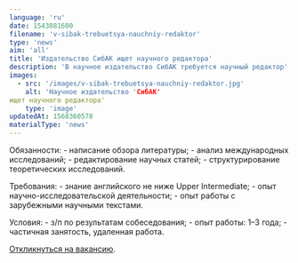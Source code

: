 ```yaml
---
language: 'ru'
date: 1543881600
filename: 'v-sibak-trebuetsya-nauchniy-redaktor'
type: 'news'
aim: 'all'
title: 'Издательство СибАК ищет научного редактора'
description: 'В научное издательство СибАК требуется научный редактор'
images:
  - src: '/images/v-sibak-trebuetsya-nauchniy-redaktor.jpg'
    alt: 'Научное издательство 'СибАК'
ищет научного редактора'
    type: 'image'
updatedAt: 1568360578
materialType: 'news'
---
```

Обязанности: - написание обзора литературы; - анализ международных исследований; - редактирование научных статей; - структурирование теоретических исследований.

Требования: - знание английского не ниже Upper Intermediate; - опыт научно-исследовательской деятельности; - опыт работы с зарубежными научными текстами.

Условия: - з/п по результатам собеседования; - опыт работы: 1–3 года; - частичная занятость, удаленная работа.

[Откликнуться на вакансию](https://vk.cc/8LTWRo).
